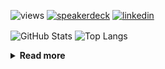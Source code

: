 ![views](https://komarev.com/ghpvc/?username=chck&color=blueviolet)
[![speakerdeck](https://img.shields.io/badge/Speaker_Deck-chck-8a2be2?style=flat-square&logo=speaker-deck)](https://speakerdeck.com/chck)
[![linkedin](https://img.shields.io/badge/LinkedIn-chck-8a2be2?style=flat-square&logo=linkedin)](https://www.linkedin.com/in/chck/)

<p align="left"> 
  <img alt="GitHub Stats" align="center" height="150" src="https://github-readme-stats-nine-umber-51.vercel.app/api?username=chck&count_private=true&show_icons=true&hide_title=true&theme=buefy" />
  <img alt="Top Langs" align="center" height="150" src="https://github-readme-stats-nine-umber-51.vercel.app/api/top-langs/?username=chck&layout=compact&count_private=true&show_icons=true&hide_title=true&theme=buefy" />
</p>

<details>
  <summary><b>Read more</b></summary>
  <br>

  <!--START_SECTION:waka-->
**🐱 My GitHub Data** 

> 📦 115.0 kB Used in GitHub's Storage 
 > 
> 🏆 17 Contributions in the Year 2025
 > 
> 💼 Opted to Hire
 > 
> 📜 133 Public Repositories 
 > 
> 🔑 24 Private Repositories 
 > 
**I'm a Night 🦉** 

```text
🌞 Morning                961 commits         ███░░░░░░░░░░░░░░░░░░░░░░   13.87 % 
🌆 Daytime                2194 commits        ████████░░░░░░░░░░░░░░░░░   31.66 % 
🌃 Evening                2013 commits        ███████░░░░░░░░░░░░░░░░░░   29.05 % 
🌙 Night                  1762 commits        ██████░░░░░░░░░░░░░░░░░░░   25.43 % 
```
📅 **I'm Most Productive on Thursday** 

```text
Monday                   1329 commits        █████░░░░░░░░░░░░░░░░░░░░   19.18 % 
Tuesday                  1044 commits        ████░░░░░░░░░░░░░░░░░░░░░   15.06 % 
Wednesday                1223 commits        ████░░░░░░░░░░░░░░░░░░░░░   17.65 % 
Thursday                 1655 commits        ██████░░░░░░░░░░░░░░░░░░░   23.88 % 
Friday                   679 commits         ██░░░░░░░░░░░░░░░░░░░░░░░   09.80 % 
Saturday                 418 commits         ██░░░░░░░░░░░░░░░░░░░░░░░   06.03 % 
Sunday                   582 commits         ██░░░░░░░░░░░░░░░░░░░░░░░   08.40 % 
```


📊 **This Week I Spent My Time On** 

```text
💬 Programming Languages: 
Markdown                 1 hr 5 mins         ███████████████████░░░░░░   76.08 % 
Git                      10 mins             ███░░░░░░░░░░░░░░░░░░░░░░   12.51 % 
gitignore                7 mins              ██░░░░░░░░░░░░░░░░░░░░░░░   09.24 % 
TOML                     1 min               ░░░░░░░░░░░░░░░░░░░░░░░░░   01.91 % 
gitrebase                0 secs              ░░░░░░░░░░░░░░░░░░░░░░░░░   00.25 % 

🔥 Editors: 
Obsidian                 1 hr 5 mins         ███████████████████░░░░░░   76.08 % 
Neovim                   18 mins             ██████░░░░░░░░░░░░░░░░░░░   22.00 % 
RustRover                1 min               ░░░░░░░░░░░░░░░░░░░░░░░░░   01.92 % 
```

**I Mostly Code in Python** 

```text
Python                   45 repos            █████████░░░░░░░░░░░░░░░░   34.09 % 
Jupyter Notebook         18 repos            ███░░░░░░░░░░░░░░░░░░░░░░   13.64 % 
TypeScript               6 repos             █░░░░░░░░░░░░░░░░░░░░░░░░   04.55 % 
Dockerfile               5 repos             █░░░░░░░░░░░░░░░░░░░░░░░░   03.79 % 
Astro                    1 repo              ░░░░░░░░░░░░░░░░░░░░░░░░░   00.76 % 
```



**Timeline**

![Lines of Code chart](https://raw.githubusercontent.com/chck/chck/main/assets/bar_graph.png)


 Last Updated on 2025-01-03 01:53 UTC
<!--END_SECTION:waka-->
</details>

